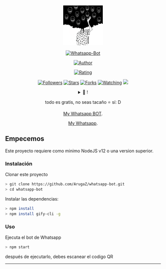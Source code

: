 <p align="center">
<img src="https://raw.githubusercontent.com/Dezkarte/Dezkarte/main/media/img/Dezkarte.png" width="128" height="128"/>
</p>
<p align="center">
<a href="#"><img title="Whatsapp-Bot" src="https://img.shields.io/badge/Whatsapp Bot-green?colorA=%23ff0000&colorB=%23017e40&style=for-the-badge"></a>
</p>
<p align="center">
<a href="https://github.com/Dezkarte"><img title="Author" src="https://img.shields.io/badge/DEZKARTE-DEV-orange.svg?style=for-the-badge&logo=github"></a>
</p>
<p align="center">
<a href="https://www.codefactor.io/repository/github/dezkarte/dezkarte"><img title="Rating" src="https://www.codefactor.io/repository/github/dezkarte/dezkarte/badge"></a>
</p>
<p align="center">
<a href="https://github.com/dezkarte/followers"><img title="Followers" src="https://img.shields.io/github/followers/dezkarte?color=blue&style=flat-square"></a>
<a href="https://github.com/dezkarte/whatsapp-bot/stargazers/"><img title="Stars" src="https://img.shields.io/github/stars/dezkarte/whatsapp-bot?color=red&style=flat-square"></a>
<a href="https://github.com/dezkarte/whatsapp-bot/network/members"><img title="Forks" src="https://img.shields.io/github/forks/dezkarte/whatsapp-bot?color=red&style=flat-square"></a>
<a href="https://github.com/dezkarte/dezkarte/watchers"><img title="Watching" src="https://img.shields.io/github/watchers/dezkarte/dezkarte?label=Watchers&color=blue&style=flat-square"></a>
<a href="https://hits.seeyoufarm.com"><img src="https://hits.seeyoufarm.com/api/count/incr/badge.svg?url=https%3A%2F%2Fgithub.com%2FDezkarte%2FDezkarte&count_bg=%2379C83D&title_bg=%23555555&icon=probot.svg&icon_color=%2300FF6D&title=hits&edge_flat=false"/></a>
</p>
<div align="center">
<details>
 <summary>🥟 !</summary>
 
 [Trakteer](https://trakteer.id/dezkarte)
 
</details>

todo es gratis, no seas tacaño ⭐️ sí: D
<p align="center"><a href="https://wa.me/50662022222?text=%23menu" target="_blank">My Whatsapp BOT</a>.</p>
<p align="center"><a href="https://wa.me/17066666666?text=hi" target="_blank">My Whatsapp</a>.</p>
</div>

## Empecemos

Este proyecto requiere como minimo NodeJS v12 o una version superior.

### Instalación
Clonar este proyecto

```bash
> git clone https://github.com/ArugaZ/whatsapp-bot.git
> cd whatsapp-bot
```

Instalar las dependencias:

```bash
> npm install 
> npm install gify-cli -g
```

### Uso
Ejecuta el bot de Whatsapp

```bash
> npm start
```

después de ejecutarlo, debes escanear el codigo QR

---
